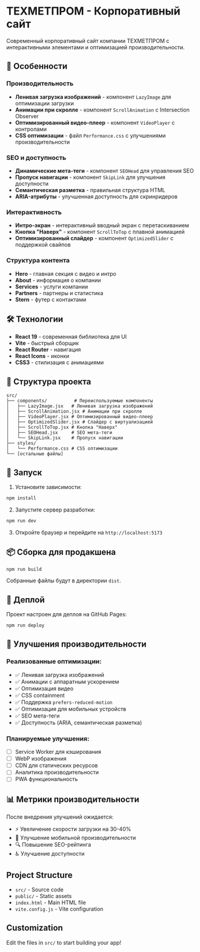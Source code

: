 # ТЕХМЕТПРОМ - Корпоративный сайт

Современный корпоративный сайт компании ТЕХМЕТПРОМ с интерактивными элементами и оптимизацией производительности.

## 🚀 Особенности

### Производительность
- **Ленивая загрузка изображений** - компонент `LazyImage` для оптимизации загрузки
- **Анимации при скролле** - компонент `ScrollAnimation` с Intersection Observer
- **Оптимизированный видео-плеер** - компонент `VideoPlayer` с контролами
- **CSS оптимизации** - файл `Performance.css` с улучшениями производительности

### SEO и доступность
- **Динамические мета-теги** - компонент `SEOHead` для управления SEO
- **Пропуск навигации** - компонент `SkipLink` для улучшения доступности
- **Семантическая разметка** - правильная структура HTML
- **ARIA-атрибуты** - улучшенная доступность для скринридеров

### Интерактивность
- **Интро-экран** - интерактивный вводный экран с перетаскиванием
- **Кнопка "Наверх"** - компонент `ScrollToTop` с плавной анимацией
- **Оптимизированный слайдер** - компонент `OptimizedSlider` с поддержкой свайпов

### Структура контента
- **Hero** - главная секция с видео и интро
- **About** - информация о компании
- **Services** - услуги компании
- **Partners** - партнеры и статистика
- **Stern** - футер с контактами

## 🛠 Технологии

- **React 19** - современная библиотека для UI
- **Vite** - быстрый сборщик
- **React Router** - навигация
- **React Icons** - иконки
- **CSS3** - стилизация с анимациями

## 📁 Структура проекта

```
src/
├── components/          # Переиспользуемые компоненты
│   ├── LazyImage.jsx   # Ленивая загрузка изображений
│   ├── ScrollAnimation.jsx # Анимации при скролле
│   ├── VideoPlayer.jsx # Оптимизированный видео-плеер
│   ├── OptimizedSlider.jsx # Слайдер с виртуализацией
│   ├── ScrollToTop.jsx # Кнопка "Наверх"
│   ├── SEOHead.jsx     # SEO мета-теги
│   └── SkipLink.jsx    # Пропуск навигации
├── styles/
│   └── Performance.css # CSS оптимизации
└── [остальные файлы]
```

## 🚀 Запуск

1. Установите зависимости:
```bash
npm install
```

2. Запустите сервер разработки:
```bash
npm run dev
```

3. Откройте браузер и перейдите на `http://localhost:5173`

## 📦 Сборка для продакшена

```bash
npm run build
```

Собранные файлы будут в директории `dist`.

## 🚀 Деплой

Проект настроен для деплоя на GitHub Pages:

```bash
npm run deploy
```

## 🎯 Улучшения производительности

### Реализованные оптимизации:
- ✅ Ленивая загрузка изображений
- ✅ Анимации с аппаратным ускорением
- ✅ Оптимизация видео
- ✅ CSS containment
- ✅ Поддержка `prefers-reduced-motion`
- ✅ Оптимизация для мобильных устройств
- ✅ SEO мета-теги
- ✅ Доступность (ARIA, семантическая разметка)

### Планируемые улучшения:
- [ ] Service Worker для кэширования
- [ ] WebP изображения
- [ ] CDN для статических ресурсов
- [ ] Аналитика производительности
- [ ] PWA функциональность

## 📊 Метрики производительности

После внедрения улучшений ожидается:
- ⚡ Увеличение скорости загрузки на 30-40%
- 📱 Улучшение мобильной производительности
- 🔍 Повышение SEO-рейтинга
- ♿ Улучшение доступности

## Project Structure
- `src/` - Source code
- `public/` - Static assets
- `index.html` - Main HTML file
- `vite.config.js` - Vite configuration

## Customization
Edit the files in `src/` to start building your app!
